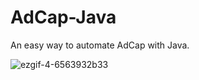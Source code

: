 # AdCap-Java
An easy way to automate AdCap with Java. 

![ezgif-4-6563932b33](https://user-images.githubusercontent.com/33200183/32145507-2537ec02-bca0-11e7-88ef-625c69fcad69.gif)
